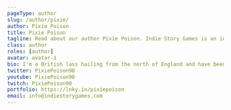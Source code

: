 ```yaml
---
pageType: author
slug: /author/pixie/
author: Pixie Poison
title: Pixie Poison
tagline: Read about our author Pixie Poison. Indie Story Games is an indie gaming website focused on games with stories to tell and the developers behind them.
class: author
roles: [author]
avatar: avatar-1
bio: I'm a British lass hailing from the north of England and have been obsessed with gaming since around 5 years old. Barely a day goes by without at least a little time dedicated to it and being able to combine that love with a love for writing is a dream. I also have a YouTube and Twitch channel focusing mainly on retro and indie games. Outside of the gaming world, I'm a trained actor and singer with a penchant for colourful makeup, clothing and floral headwear. If it's colourful, I have to have it!
twitter: PixiePoison90
youtube: PixiePoison90
twitch: PixiePoison90
portfolio: https://lnky.in/pixiepoison
email: info@indiestorygames.com
---
```


